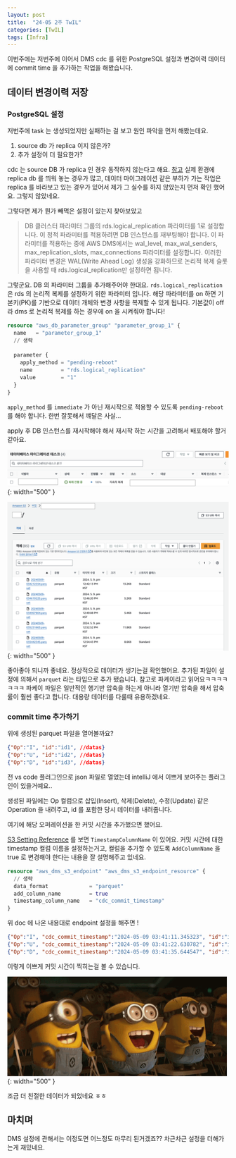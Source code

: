 ```yaml
---
layout: post
title:  "24-05 2주 TwIL"
categories: [TwIL]
tags: [Infra]
---
```


이번주에는 저번주에 이어서 DMS cdc 를 위한 PostgreSQL 설정과 변경이력 데이터에 commit time 을 추가하는 작업을 해봤습니다.

## 데이터 변경이력 저장
### PostgreSQL 설정
저번주에 task 는 생성되었지만 실패하는 걸 보고 원인 파악을 먼저 해봤는데요.
1. source db 가 replica 이지 않은가? 
2. 추가 설정이 더 필요한가?

cdc 는 source DB 가 replica 인 경우 동작하지 않는다고 해요. [참고](https://docs.aws.amazon.com/ko_kr/dms/latest/userguide/CHAP_Source.PostgreSQL.html) 실제 환경에 replica db 를 띄워 놓는 경우가 많고, 데이터 마이그레이션 같은 부하가 가는 작업은 replica 를 바라보고 있는 경우가 있어서
제가 그 실수를 하지 않았는지 먼저 확인 했어요. 그렇지 않았네요.

그렇다면 제가 뭔가 빼먹은 설정이 있는지 찾아보았고 
> DB 클러스터 파라미터 그룹의 rds.logical_replication 파라미터를 1로 설정합니다. 이 정적 파라미터를 적용하려면 DB 인스턴스를 재부팅해야 합니다. 이 파라미터를 적용하는 중에 AWS DMS에서는 wal_level, max_wal_senders, max_replication_slots, max_connections 파라미터를 설정합니다. 이러한 파라미터 변경은 WAL(Write Ahead Log) 생성을 강화하므로 논리적 복제 슬롯을 사용할 때 rds.logical_replication만 설정하면 됩니다.

그렇군요. DB 의 파라미터 그룹을 추가해주어야 한대요. `rds.logical_replication` 은 rds 의 논리적 복제를 설정하기 위한 파라미터 입니다. 
해당 파라미터를 on 하면 기본키(PK)를 기반으로 데이터 개체와 변경 사항을 복제할 수 있게 됩니다. 기본값이 off 라 dms 로 논리적 복제를 하는 경우에 on 을 시켜줘야 합니다!

```terraform
resource "aws_db_parameter_group" "parameter_group_1" {
  name   = "parameter_group_1"
  // 생략

  parameter {
    apply_method = "pending-reboot"
    name         = "rds.logical_replication"
    value        = "1"
  }
}
```

`apply_method` 를 `immediate` 가 아닌 재시작으로 적용할 수 있도록 `pending-reboot`를 해야 합니다. 한번 잘못해서 꺠달은 사실...

apply 후 DB 인스턴스를 재시작해야 해서 재시작 하는 시간을 고려해서 배포해야 할거 같아요.


![](/assets/img/post3-2.png){: width="500" }

![](/assets/img/post3-1.png){: width="500" }

좋아좋아 되니까 좋네요. 정상적으로 데이터가 생기는걸 확인했어요. 추가된 파일이 설정에 의해서 `parquet` 라는 타입으로 추가 됐습니다. 참고로 파케이라고 읽어요ㅋㅋㅋㅋㅋㅋㅋ
파케이 파일은 일반적인 행기반 압축을 하는게 아니라 열기반 압축을 해서 압축률이 훨씬 좋다고 합니다. 대용량 데이터를 다룰때 유용하겠네요.


### commit time 추가하기
위에 생성된 parquet 파일을 열어볼까요?
```json
{"Op":"I", "id":"id1", //datas}
{"Op":"U", "id":"id2", //datas}
{"Op":"D", "id":"id3", //datas}
```
전 vs code 플러그인으로 json 파일로 열었는데 intelliJ 에서 이쁘게 보여주는 플러그인이 있을거예요..

생성된 파일에는 Op 컬럼으로 삽입(Insert), 삭제(Delete), 수정(Update) 같은 Operation 을 내려주고, id 를 포함한 당시 데이터를 내려줍니다. 

여기에 해당 오퍼레이션을 한 커밋 시간을 추가했으면 했어요.

[S3 Setting Reference](https://docs.aws.amazon.com/ko_kr/dms/latest/APIReference/API_S3Settings.html) 를 보면 `TimestampColumnName` 이 있어요.
커밋 시간에 대한 timestamp 컬럼 이름을 설정하는거고, 컬럼을 추가할 수 있도록 `AddColumnName` 을 true 로 변경해야 한다는 내용을 잘 설명해주고 있네요.


```terraform
resource "aws_dms_s3_endpoint" "aws_dms_s3_endpoint_resource" {
  // 생략
  data_format             = "parquet"
  add_column_name         = true
  timestamp_column_name   = "cdc_commit_timestamp"
}
```

위 doc 에 나온 내용대로 endpoint 설정을 해주면 !
```json
{"Op":"I", "cdc_commit_timestamp":"2024-05-09 03:41:11.345323", "id":"id1", //datas}
{"Op":"U", "cdc_commit_timestamp":"2024-05-09 03:41:22.630782", "id":"id2", //datas}
{"Op":"D", "cdc_commit_timestamp":"2024-05-09 03:41:35.644547", "id":"id3", //datas}
```
이렇게 이쁘게 커밋 시간이 찍히는걸 볼 수 있습니다.

![](/assets/img/post3-3.gif){: width="500" }

조금 더 친절한 데이터가 되었네요 ㅎㅎ

## 마치며
DMS 설정에 관해서는 이정도면 어느정도 마무리 된거겠죠?? 차근차근 설정을 더해가는게 재밌네요.

